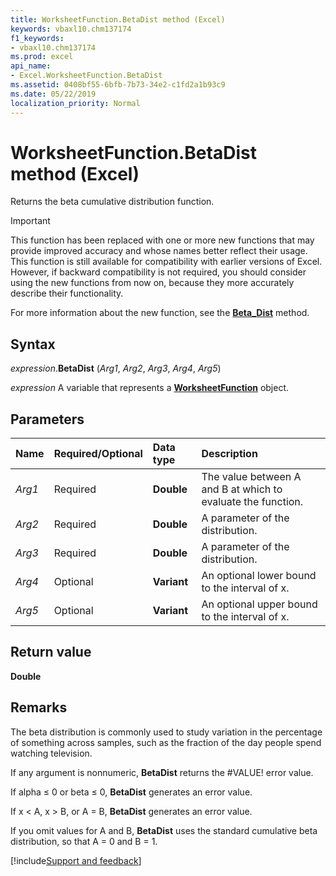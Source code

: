 ```yaml
---
title: WorksheetFunction.BetaDist method (Excel)
keywords: vbaxl10.chm137174
f1_keywords:
- vbaxl10.chm137174
ms.prod: excel
api_name:
- Excel.WorksheetFunction.BetaDist
ms.assetid: 0408bf55-6bfb-7b73-34e2-c1fd2a1b93c9
ms.date: 05/22/2019
localization_priority: Normal
---
```



# WorksheetFunction.BetaDist method (Excel)

Returns the beta cumulative distribution function.

> [!IMPORTANT] 
> This function has been replaced with one or more new functions that may provide improved accuracy and whose names better reflect their usage. This function is still available for compatibility with earlier versions of Excel. However, if backward compatibility is not required, you should consider using the new functions from now on, because they more accurately describe their functionality.
> 
> For more information about the new function, see the **[Beta_Dist](Excel.WorksheetFunction.Beta_Dist.md)** method.

## Syntax

_expression_.**BetaDist** (_Arg1_, _Arg2_, _Arg3_, _Arg4_, _Arg5_)

_expression_ A variable that represents a **[WorksheetFunction](Excel.WorksheetFunction.md)** object.


## Parameters

|Name|Required/Optional|Data type|Description|
|:-----|:-----|:-----|:-----|
| _Arg1_|Required| **Double**|The value between A and B at which to evaluate the function.|
| _Arg2_|Required| **Double**|A parameter of the distribution.|
| _Arg3_|Required| **Double**|A parameter of the distribution.|
| _Arg4_|Optional| **Variant**|An optional lower bound to the interval of x.|
| _Arg5_|Optional| **Variant**|An optional upper bound to the interval of x.|

## Return value

**Double**


## Remarks

The beta distribution is commonly used to study variation in the percentage of something across samples, such as the fraction of the day people spend watching television.

If any argument is nonnumeric, **BetaDist** returns the #VALUE! error value.
    
If alpha ≤ 0 or beta ≤ 0, **BetaDist** generates an error value.
    
If x < A, x > B, or A = B, **BetaDist** generates an error value.
    
If you omit values for A and B, **BetaDist** uses the standard cumulative beta distribution, so that A = 0 and B = 1.
    



[!include[Support and feedback](~/includes/feedback-boilerplate.md)]
